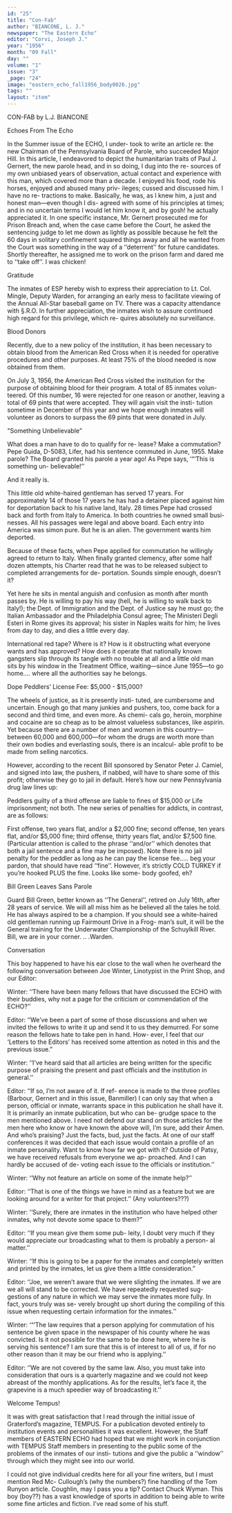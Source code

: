```yaml
---
id: "25"
title: "Con-Fab"
author: "BIANCONE, L. J."
newspaper: "The Eastern Echo"
editor: "Corvi, Joseph J."
year: "1956"
month: "09 Fall"
day: ""
volume: "1"
issue: "3"
_page: "24"
image: "eastern_echo_fall1956_body0026.jpg"
tags: ""
layout: "item"
---
```

CON-FAB
by L.J. BIANCONE

Echoes From The Echo

In the Summer issue of the ECHO, I under-
took to write an article re: the new Chairman of
the Pennsylvania Board of Parole, who succeeded
Major Hill. In this article, I endeavored to depict
the humanitarian traits of Paul J. Gernert, the new
parole head, and in so doing, I dug into the re-
sources of my own unbiased years of observation,
actual contact and experience with this man, which
covered more than a decade. I enjoyed his food,
rode his horses, enjoyed and abused many priv-
ileges; cussed and discussed him. I have no re-
tractions to make. Basically, he was, as I knew
him, a just and honest man—even though I dis-
agreed with some of his principles at times; and
in no uncertain terms I would let him know it,
and by gosh! he actually appreciated it. In one
specific instance, Mr. Gernert prosecuted me for
Prison Breach and, when the case came before the
Court, he asked the sentencing judge to let me
down as lightly as possible because he felt the 60
days in solitary confinement squared things away
and all he wanted from the Court was something
in the way of a ‘‘deterrent’’ for future candidates.
Shortly thereafter, he assigned me to work on the
prison farm and dared me to ‘‘take off’’. I was
chicken!

Gratitude

The inmates of ESP hereby wish to express
their appreciation to Lt. Col. Mingle, Deputy
Warden, for arranging an early mess to facilitate
viewing of the Annual All-Star baseball game on
TV. There was a capacity attendance with §.R.O.
In further appreciation, the inmates wish to assure
continued high regard for this privilege, which re-
quires absolutely no surveillance.

Blood Donors

Recently, due to a new policy of the institution,
it has been necessary to obtain blood from the
American Red Cross when it is needed for operative
procedures and other purposes. At least 75% of
the blood needed is now obtained from them.

On July 3, 1956, the American Red Cross visited
the institution for the purpose of obtaining blood
for their program. A total of 85 inmates volun-
teered. Of this number, 16 were rejected for one
reason or another, leaving a total of 69 pints that
were accepted. They will again visit the insti-
tution sometime in December of this year and we
hope enough inmates will volunteer as donors to
surpass the 69 pints that were donated in July.

"Something Unbelievable”

What does a man have to do to qualify for re-
lease? Make a commutation? Pepe Guida, D-5083,
Lifer, had his sentence commuted in June, 1955.
Make parole? The Board granted his parole a year
ago! As Pepe says, ‘“‘This is something un-
believable!’’

And it really is.

This little old white-haired gentleman has
served 17 years. For approximately 14 of those 17
years he has had a detainer placed against him for
deportation back to his native land, Italy. 28 times
Pepe had crossed back and forth from Italy to
America. In both countries he owned small busi-
nesses. All his passages were legal and above board.
Each entry into America was simon pure. But he
is an alien. The government wants him deported.

Because of these facts, when Pepe applied for
commutation he willingly agreed to return to Italy.
When finally granted clemency, after some half
dozen attempts, his Charter read that he was to be
released subject to completed arrangements for de-
portation. Sounds simple enough, doesn’t it?

Yet here he sits in mental anguish and confusion
as month after month passes by. He is willing to
pay his way (hell, he is willing to walk back to
Italy!); the Dept. of Immigration and the Dept.
of Justice say he must go; the Italian Ambassador
and the Philadelphia Consul agree; The Ministeri
Degli Esteri in Rome gives its approval; his sister
in Naples waits for him; he lives from day to day,
and dies a little every day.

International red tape? Where is it? How is it
obstructing what everyone wants and has approved?
How does it operate that nationally known gangsters
slip through its tangle with no trouble at all and a
little old man sits by his window in the Treatment
Office, waiting—since June 1955—to go home....
where all the authorities say he belongs.

Dope Peddlers’ License Fee: $5,000 - $15,000?

The wheels of justice, as it is presently insti-
tuted, are cumbersome and uncertain. Enough go
that many junkies and pushers, too, come back for
a second and third time, and even more. As chemi-
cals go, heroin, morphine and cocaine are so cheap
as to be almost valueless substances, like aspirin.
Yet because there are a number of men and women
in this country—between 60,000 and 600,000—for
whom the drugs are worth more than their own
bodies and everlasting souls, there is an incalcul-
able profit to be made from selling narcotics.

However, according to the recent Bill sponsored
by Senator Peter J. Camiel, and signed into law,
the pushers, if nabbed, will have to share some of
this profit; otherwise they go to jail in default.
Here’s how our new Pennsylvania drug law lines up:

Peddlers guilty of a third offense are liable to
fines of $15,000 or Life imprisonment; not both.
The new series of penalties for addicts, in contrast,
are as follows:

First offense, two years flat, and/or a $2,000
fine; second offense, ten years flat, and/or $5,000
fine; third offense, thirty years flat, and/or $7,500
fine. (Particular attention is called to the phrase
‘‘and/or’’ which denotes that both a jail sentence
and a fine may be imposed). Note there is no jail
penalty for the peddler as long as he can pay the
license fee..... beg your pardon, that should have
read ‘‘fine’’. However, it’s strictly COLD TURKEY
if you’re hooked PLUS the fine. Looks like some-
body goofed, eh?

Bill Green Leaves Sans Parole

Guard Bill Green, better known as ‘‘The
General’’, retired on July 16th, after 28 years of
service. We will all miss him as he believed all
the tales he told. He has always aspired to be a
champion. If you should see a white-haired old
gentleman running up Fairmount Drive in a Frog-
man’s suit, it will be the General training for the
Underwater Championship of the Schuylkill River.
Bill, we are in your corner. .. .Warden.

Conversation

This boy happened to have his ear close to the
wall when he overheard the following conversation
between Joe Winter, Linotypist in the Print Shop,
and our Editor:

Winter: ‘‘There have been many fellows that
have discussed the ECHO with their buddies, why
not a page for the criticism or commendation of the
ECHO?’’

Editor: ‘‘We’ve been a part of some of those
discussions and when we invited the fellows to write
it up and send it to us they demurred. For some
reason the fellows hate to take pen in hand. How-
ever, I feel that our ‘Letters to the Editors’ has
received some attention as noted in this and the
previous issue.”

Winter: ‘‘I’ve heard said that all articles are
being written for the specific purpose of praising
the present and past officials and the institution
in general.’’

Editor: ‘‘If so, I’m not aware of it. If ref-
erence is made to the three profiles (Barbour,
Gernert and in this issue, Banmiller) I can only
say that when a person, official or inmate, warrants
space in this publication he shall have it. It is
primarily an inmate publication, but who can be-
grudge space to the men mentioned above. I need
not defend our stand on those articles for the men
here who know or have known the above will, I’m
sure, add their Amen. And who’s praising? Just
the facts, bud, just the facts. At one of our staff
conferences it was decided that each issue would
contain a profile of an inmate personality. Want
to know how far we got with it? Outside of Patsy,
we have received refusals from everyone we ap-
proached. And I can hardly be accused of de-
voting each issue to the officials or institution.’’

Winter: ‘‘Why not feature an article on some
of the inmate help?’’

Editor: ‘‘That is one of the things we have in
mind as a feature but we are looking around for a
writer for that project.’’ (Any volunteers???)

Winter: ‘‘Surely, there are inmates in the
institution who have helped other inmates, why not
devote some space to them?”

Editor: ‘‘If you mean give them some pub-
leity, I doubt very much if they would appreciate
our broadcasting what to them is probably a person-
al matter.’’

Winter: ‘‘If this is going to be a paper for the
inmates and completely written and printed by the
inmates, let us give them a little consideration.”

Editor: ‘‘Joe, we weren’t aware that we were
slighting the inmates. If we are we all will stand
to be corrected. We have repeatedly requested sug-
gestions of any nature in which we may serve the
inmates more fully. In fact, yours truly was se-
verely brought up short during the compiling of
this issue when requesting certain information for
the inmates.’’

Winter: ‘“‘The law requires that a person
applying for commutation of his sentence be given
space in the newspaper of his county where he was
convicted. Is it not possible for the same to be done
here, where he is serving his sentence? I am sure
that this is of interest to all of us, if for no other
reason than it may be our friend who is applying.’’

Editor: ‘‘We are not covered by the same law.
Also, you must take into consideration that ours is
a quarterly magazine and we could not keep abreast
of the monthly applications. As for the results, let’s
face it, the grapevine is a much speedier way of
broadcasting it.’’

Welcome Tempus!

It was with great satisfaction that I read
through the initial issue of Graterford’s magazine,
TEMPUS. For a publication devoted entirely to
institution events and personalities it was excellent.
However, the Staff members of EASTERN ECHO
had hoped that we might work in conjunction with
TEMPUS Staff members in presenting to the public
some of the problems of the inmates of our insti-
tutions and give the public a ‘‘window’’ through
which they might see into our world.

I could not give individual credits here for all
your fine writers, but I must mention Red Mc-
Cullough’s (why the numbers?) fine handling of
the Tom Runyon article. Coughlin, may I pass you
a tip? Contact Chuck Wyman. This boy (boy??)
has a vast knowledge of sports in addition to being
able to write some fine articles and fiction. I’ve
read some of his stuff.
